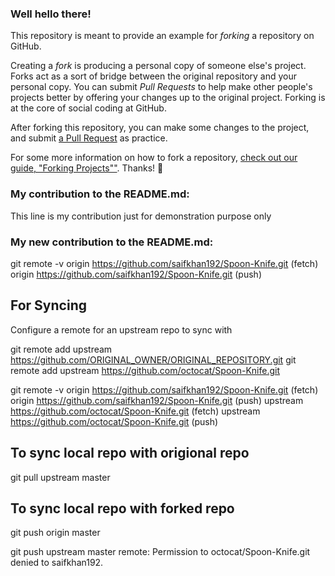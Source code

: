 ### Well hello there!

This repository is meant to provide an example for *forking* a repository on GitHub.

Creating a *fork* is producing a personal copy of someone else's project. Forks act as a sort of bridge between the original repository and your personal copy. You can submit *Pull Requests* to help make other people's projects better by offering your changes up to the original project. Forking is at the core of social coding at GitHub.

After forking this repository, you can make some changes to the project, and submit [a Pull Request](https://github.com/octocat/Spoon-Knife/pulls) as practice.

For some more information on how to fork a repository, [check out our guide, "Forking Projects""](http://guides.github.com/overviews/forking/). Thanks! :sparkling_heart:



### My contribution to the README.md:
This line is my contribution just for demonstration purpose only


### My new contribution to the README.md:
git remote -v
origin  https://github.com/saifkhan192/Spoon-Knife.git (fetch)
origin  https://github.com/saifkhan192/Spoon-Knife.git (push)

## For Syncing
Configure a remote for an upstream repo to sync with

git remote add upstream https://github.com/ORIGINAL_OWNER/ORIGINAL_REPOSITORY.git
git remote add upstream https://github.com/octocat/Spoon-Knife.git


git remote -v
origin	https://github.com/saifkhan192/Spoon-Knife.git (fetch)
origin	https://github.com/saifkhan192/Spoon-Knife.git (push)
upstream	https://github.com/octocat/Spoon-Knife.git (fetch)
upstream	https://github.com/octocat/Spoon-Knife.git (push)


## To sync local repo with origional repo
git pull upstream master
## To sync local repo with forked repo
git push origin master 


git push upstream master
remote: Permission to octocat/Spoon-Knife.git denied to saifkhan192.




